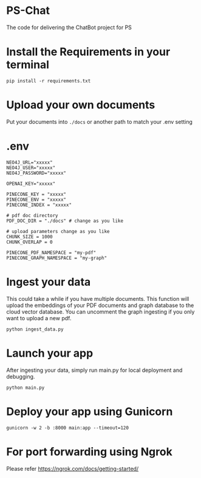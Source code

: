 # PS-Chat
The code for delivering the ChatBot project for PS

# Install the Requirements in your terminal

```
pip install -r requirements.txt

```


# Upload your own documents
Put your documents into ``` ./docs ```  or another path to match your .env setting


# .env
```
NEO4J_URL="xxxxx"
NEO4J_USER="xxxxx"
NEO4J_PASSWORD="xxxxx"

OPENAI_KEY="xxxxx"

PINECONE_KEY = "xxxxx"
PINECONE_ENV = "xxxxx"
PINECONE_INDEX = "xxxxx"

# pdf doc directory
PDF_DOC_DIR = "./docs" # change as you like

# upload parameters change as you like
CHUNK_SIZE = 1000 
CHUNK_OVERLAP = 0

PINECONE_PDF_NAMESPACE = "my-pdf" 
PINECONE_GRAPH_NAMESPACE = "my-graph" 

```


# Ingest your data
This could take a while if you have multiple documents. This function will upload the embeddings of your PDF documents and graph database to the cloud vector database.
You can uncomment the graph ingesting if you only want to upload a new pdf.

```
python ingest_data.py
```


# Launch your app
After ingesting your data, simply run main.py for local deployment and debugging.

```
python main.py
```

# Deploy your app using Gunicorn

```
gunicorn -w 2 -b :8000 main:app --timeout=120
```

# For port forwarding using Ngrok
Please refer https://ngrok.com/docs/getting-started/
